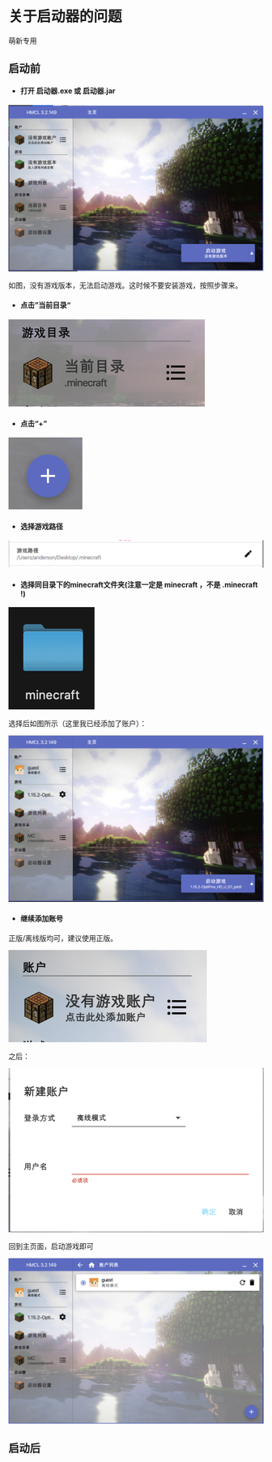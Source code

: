 # 关于启动器的问题

萌新专用

## 启动前

- #### 打开 启动器.exe 或 启动器.jar

![image](https://github.com/Github-Anderson/AMCS/blob/master/images/01.png?raw=true)

如图，没有游戏版本，无法启动游戏。这时候不要安装游戏，按照步骤来。

- #### 点击”当前目录“

![image](https://github.com/Github-Anderson/AMCS/blob/master/images/02.png?raw=true)

- #### 点击“+”

![image](https://github.com/Github-Anderson/AMCS/blob/master/images/03.png?raw=true)

- #### 选择游戏路径

![image](https://github.com/Github-Anderson/AMCS/blob/master/images/04.png?raw=true)

- #### 选择同目录下的minecraft文件夹(注意一定是 minecraft ，不是 .minecraft !)

![image](https://github.com/Github-Anderson/AMCS/blob/master/images/05.png?raw=true)

选择后如图所示（这里我已经添加了账户）：

![image](https://github.com/Github-Anderson/AMCS/blob/master/images/06.png?raw=true)

- #### 继续添加账号

正版/离线版均可，建议使用正版。

![image](https://github.com/Github-Anderson/AMCS/blob/master/images/07.png?raw=true)

之后：

![image](https://github.com/Github-Anderson/AMCS/blob/master/images/09.png?raw=true)

回到主页面，启动游戏即可

![image](https://github.com/Github-Anderson/AMCS/blob/master/images/10.png?raw=true)

## 启动后

